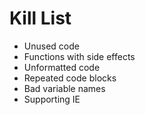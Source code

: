 Kill List
=========
* Unused code
* Functions with side effects
* Unformatted code
* Repeated code blocks
* Bad variable names
* Supporting IE

